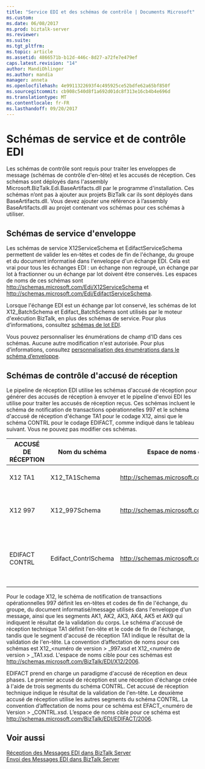 ```yaml
---
title: "Service EDI et des schémas de contrôle | Documents Microsoft"
ms.custom: 
ms.date: 06/08/2017
ms.prod: biztalk-server
ms.reviewer: 
ms.suite: 
ms.tgt_pltfrm: 
ms.topic: article
ms.assetid: 4866571b-b12d-446c-8d27-a72fe7e479ef
caps.latest.revision: "14"
author: MandiOhlinger
ms.author: mandia
manager: anneta
ms.openlocfilehash: 4e9911322693f4c495925ce52bdfe62a65bf850f
ms.sourcegitcommit: cb908c540d8f1a692d01dc8f313e16cb4b4e696d
ms.translationtype: MT
ms.contentlocale: fr-FR
ms.lasthandoff: 09/20/2017
---
```

# <a name="edi-service-and-control-schemas"></a>Schémas de service et de contrôle EDI
Les schémas de contrôle sont requis pour traiter les enveloppes de message (schémas de contrôle d'en-tête) et les accusés de réception. Ces schémas sont déployés dans l'assembly Microsoft.BizTalk.Edi.BaseArtifacts.dll par le programme d'installation. Ces schémas n’ont pas à ajouter aux projets BizTalk car ils sont déployés dans BaseArtifacts.dll. Vous devez ajouter une référence à l’assembly BaseArtifacts.dll au projet contenant vos schémas pour ces schémas à utiliser.  
  
## <a name="envelope-service-schemas"></a>Schémas de service d'enveloppe  
 Les schémas de service X12ServiceSchema et EdifactServiceSchema permettent de valider les en-têtes et codes de fin de l'échange, du groupe et du document informatisé dans l'enveloppe d'un échange EDI. Cela est vrai pour tous les échanges EDI : un échange non regroupé, un échange par lot à fractionner ou un échange par lot doivent être conservés. Les espaces de noms de ces schémas sont http://schemas.microsoft.com/Edi/X12ServiceSchema et http://schemas.microsoft.com/Edi/EdifactServiceSchema.  
  
 Lorsque l'échange EDI est un échange par lot conservé, les schémas de lot X12_BatchSchema et Edifact_BatchSchema sont utilisés par le moteur d'exécution BizTalk, en plus des schémas de service. Pour plus d’informations, consultez [schémas de lot EDI](../core/edi-batch-schemas.md).  
  
 Vous pouvez personnaliser les énumérations de champ d'ID dans ces schémas. Aucune autre modification n'est autorisée. Pour plus d’informations, consultez [personnalisation des énumérations dans le schéma d’enveloppe](../core/customizing-enumerations-in-the-envelope-schema.md).  
  
## <a name="acknowledgment-control-schemas"></a>Schémas de contrôle d'accusé de réception  
 Le pipeline de réception EDI utilise les schémas d'accusé de réception pour générer des accusés de réception à envoyer et le pipeline d'envoi EDI les utilise pour traiter les accusés de réception reçus. Ces schémas incluent le schéma de notification de transactions opérationnelles 997 et le schéma d'accusé de réception d'échange TA1 pour le codage X12, ainsi que le schéma CONTRL pour le codage EDIFACT, comme indiqué dans le tableau suivant. Vous ne pouvez pas modifier ces schémas.  
  
|ACCUSÉ DE RÉCEPTION|Nom du schéma|Espace de noms cible|Root|  
|---------|-----------------|----------------------|----------|  
|X12 TA1|X12_TA1Schema|http://schemas.microsoft.com/Edi/X12|TA1<br /><br /> X12_TA1_Root|  
|X12 997|X12_997Schema|http://schemas.microsoft.com/Edi/X12|ST<br /><br /> SE<br /><br /> X12_997_Root|  
|EDIFACT CONTRL|Edifact_ContrlSchema|http://schemas.microsoft.com/Edi/Edifact|Efact_Contrl_Root<br /><br /> UCD<br /><br /> UCM<br /><br /> UCS|  
  
 Pour le codage X12, le schéma de notification de transactions opérationnelles 997 définit les en-têtes et codes de fin de l'échange, du groupe, du document informatisé/message utilisés dans l'enveloppe d'un message, ainsi que les segments AK1, AK2, AK3, AK4, AK5 et AK9 qui indiquent le résultat de la validation du corps. Le schéma d'accusé de réception technique TA1 définit l'en-tête et le code de fin de l'échange, tandis que le segment d'accusé de réception TA1 indique le résultat de la validation de l'en-tête. La convention d’affectation de noms pour ces schémas est X12_\<numéro de version > _997.xsd et X12\_\<numéro de version > _TA1.xsd. L'espace de noms cible pour ces schémas est http://schemas.microsoft.com/BizTalk/EDI/X12/2006.  
  
 EDIFACT prend en charge un paradigme d'accusé de réception en deux phases. Le premier accusé de réception est une réception d'échange créée à l'aide de trois segments du schéma CONTRL. Cet accusé de réception technique indique le résultat de la validation de l'en-tête. Le deuxième accusé de réception utilise les autres segments du schéma CONTRL. La convention d’affectation de noms pour ce schéma est EFACT_\<numéro de Version > _CONTRL.xsd. L’espace de noms cible pour ce schéma est http://schemas.microsoft.com/BizTalk/EDI/EDIFACT/2006.  
  
## <a name="see-also"></a>Voir aussi  
 [Réception des Messages EDI dans BizTalk Server](../core/how-biztalk-server-receives-edi-messages.md)   
 [Envoi des Messages EDI dans BizTalk Server](../core/how-biztalk-server-sends-edi-messages.md)